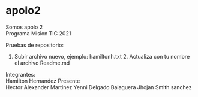 # apolo2

Somos apolo 2  
Programa Mision TIC 2021

Pruebas de repositorio:  
 1. Subir archivo nuevo, ejemplo: hamiltonh.txt 2. Actualiza con tu nombre el archivo Readme.md

Integrantes:  
Hamilton Hernandez Presente  
Hector Alexander Martinez
Yenni Delgado Balaguera
Jhojan Smith sanchez
